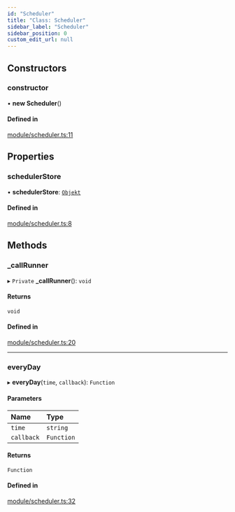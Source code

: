 ```yaml
---
id: "Scheduler"
title: "Class: Scheduler"
sidebar_label: "Scheduler"
sidebar_position: 0
custom_edit_url: null
---
```


## Constructors

### constructor

• **new Scheduler**()

#### Defined in

[module/scheduler.ts:11](https://github.com/siposdani87/sui-js/blob/0baad71/src/module/scheduler.ts#L11)

## Properties

### schedulerStore

• **schedulerStore**: [`Objekt`](Objekt.md)

#### Defined in

[module/scheduler.ts:8](https://github.com/siposdani87/sui-js/blob/0baad71/src/module/scheduler.ts#L8)

## Methods

### \_callRunner

▸ `Private` **_callRunner**(): `void`

#### Returns

`void`

#### Defined in

[module/scheduler.ts:20](https://github.com/siposdani87/sui-js/blob/0baad71/src/module/scheduler.ts#L20)

___

### everyDay

▸ **everyDay**(`time`, `callback`): `Function`

#### Parameters

| Name | Type |
| :------ | :------ |
| `time` | `string` |
| `callback` | `Function` |

#### Returns

`Function`

#### Defined in

[module/scheduler.ts:32](https://github.com/siposdani87/sui-js/blob/0baad71/src/module/scheduler.ts#L32)
